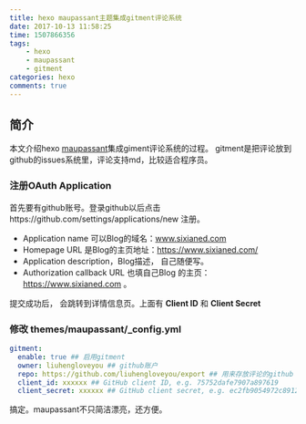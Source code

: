 ```yaml
---
title: hexo maupassant主题集成gitment评论系统
date: 2017-10-13 11:58:25
time: 1507866356
tags:
	- hexo
	- maupassant
	- gitment
categories: hexo
comments: true
---
```


## 简介

本文介绍hexo [maupassant](https://github.com/tufu9441/maupassant-hexo.git)集成giment评论系统的过程。
gitment是把评论放到github的issues系统里，评论支持md，比较适合程序员。

### 注册OAuth Application
首先要有github账号。登录github以后点击https://github.com/settings/applications/new 注册。
- Application name 可以Blog的域名：www.sixianed.com
- Homepage URL 是Blog的主页地址：https://www.sixianed.com/
- Application description，Blog描述， 自己随便写。
- Authorization callback URL 也填自己Blog 的主页：https://www.sixianed.com 。

提交成功后， 会跳转到详情信息页。上面有 **Client ID** 和 **Client Secret**

### 修改 themes/maupassant/_config.yml
```yaml
gitment:
  enable: true ## 启用gitment
  owner: liuhengloveyou ## github账户
  repo: https://github.com/liuhengloveyou/export ## 用来存放评论的github 项目
  client_id: xxxxxx ## GitHub client ID, e.g. 75752dafe7907a897619
  client_secret: xxxxxx ## GitHub client secret, e.g. ec2fb9054972c891289640354993b662f4cccc50
```

搞定。maupassant不只简洁漂亮，还方便。